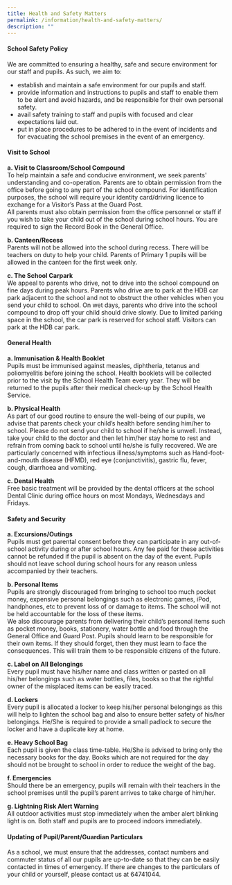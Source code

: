 ```yaml
---
title: Health and Safety Matters
permalink: /information/health-and-safety-matters/
description: ""
---
```

#### **School Safety Policy**

We are committed to ensuring a healthy, safe and secure environment for our staff and pupils. As such, we aim to:

*   establish and maintain a safe environment for our pupils and staff.
*   provide information and instructions to pupils and staff to enable them to be alert and avoid hazards, and be responsible for their own personal safety.
*   avail safety training to staff and pupils with focused and clear expectations laid out.
*   put in place procedures to be adhered to in the event of incidents and for evacuating the school premises in the event of an emergency.

#### **Visit to School**

**a. Visit to Classroom/School Compound**<br>
To help maintain a safe and conducive environment, we seek parents' understanding and co-operation. Parents are to obtain permission from the office before going to any part of the school compound. For identification purposes, the school will require your identity card/driving licence to exchange for a Visitor’s Pass at the Guard Post.<br>
All parents must also obtain permission from the office personnel or staff if you wish to take your child out of the school during school hours. You are required to sign the Record Book in the General Office.

**b. Canteen/Recess**<br>
Parents will not be allowed into the school during recess. There will be teachers on duty to help your child. Parents of Primary 1 pupils will be allowed in the canteen for the first week only.

**c. The School Carpark**<br>
We appeal to parents who drive, not to drive into the school compound on fine days during peak hours.  Parents who drive are to park at the HDB car park adjacent to the school and not to obstruct the other vehicles when you send your child to school. On wet days, parents who drive into the school compound to drop off your child should drive slowly. Due to limited parking space in the school, the car park is reserved for school staff. Visitors can park at the HDB car park.

#### **General Health**
**a. Immunisation &amp; Health Booklet**<br>
Pupils must be immunised against measles, diphtheria, tetanus and poliomyelitis before joining the school. Health booklets will be collected prior to the visit by the School Health Team every year. They will be returned to the pupils after their medical check-up by the School Health Service.

**b. Physical Health**<br>
As part of our good routine to ensure the well-being of our pupils, we advise that parents check your child’s health before sending him/her to school. Please do not send your child to school if he/she is unwell. Instead, take your child to the doctor and then let him/her stay home to rest and refrain from coming back to school until he/she is fully recovered. We are particularly concerned with infectious illness/symptoms such as Hand-foot-and-mouth disease (HFMD), red eye (conjunctivitis), gastric flu, fever, cough, diarrhoea and vomiting.  

**c. Dental Health**<br>
Free basic treatment will be provided by the dental officers at the school Dental Clinic during office hours on most Mondays, Wednesdays and Fridays.

#### **Safety and Security**
**a.  Excursions/Outings**<br>
Pupils must get parental consent before they can participate in any out-of-school activity during or after school hours. Any fee paid for these activities cannot be refunded if the pupil is absent on the day of the event. Pupils should not leave school during school hours for any reason unless accompanied by their teachers.

**b.  Personal Items**<br>
Pupils are strongly discouraged from bringing to school too much pocket money, expensive personal belongings such as electronic games, iPod, handphones, etc to prevent loss of or damage to items. The school will not be held accountable for the loss of these items.<br>
We also discourage parents from delivering their child’s personal items such as pocket money, books, stationery, water bottle and food through the General Office and Guard Post. Pupils should learn to be responsible for their own items. If they should forget, then they must learn to face the consequences. This will train them to be responsible citizens of the future.

**c.  Label on All Belongings**<br>
Every pupil must have his/her name and class written or pasted on all his/her belongings such as water bottles, files, books so that the rightful owner of the misplaced items can be easily traced.

**d.  Lockers**<br>
Every pupil is allocated a locker to keep his/her personal belongings as this will help to lighten the school bag and also to ensure better safety of his/her belongings. He/She is required to provide a small padlock to secure the locker and have a duplicate key at home.

**e.  Heavy School Bag**<br>
Each pupil is given the class time-table. He/She is advised to bring only the necessary books for the day. Books which are not required for the day should not be brought to school in order to reduce the weight of the bag.

**f.  Emergencies**<br>
Should there be an emergency, pupils will remain with their teachers in the school premises until the pupil’s parent arrives to take charge of him/her.

**g.  Lightning Risk Alert Warning**<br>
All outdoor activities must stop immediately when the amber alert blinking light is on. Both staff and pupils are to proceed indoors immediately.

#### **Updating of Pupil/Parent/Guardian Particulars**
As a school, we must ensure that the addresses, contact numbers and commuter status of all our pupils are up-to-date so that they can be easily contacted in times of emergency. If there are changes to the particulars of your child or yourself, please contact us at 64741044.